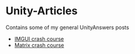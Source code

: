# Unity-Articles
Contains some of my general UnityAnswers posts

 - [IMGUI crash course][1]
 - [Matrix crash course][2]
 
  [1]: /IMGUI%20crash%20course.md
  [2]: /Matrix%20crash%20course.md
